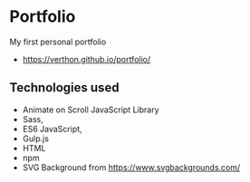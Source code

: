 # Portfolio

My first personal portfolio
- https://verthon.github.io/portfolio/

## Technologies used
- Animate on Scroll JavaScript Library
- Sass,
- ES6 JavaScript,
- Gulp.js
- HTML
- npm
- SVG Background from https://www.svgbackgrounds.com/